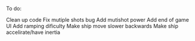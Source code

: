 To do:

Clean up code
Fix mutiple shots bug
Add mutishot power
Add end of game UI
Add ramping dificulty
Make ship move slower backwards
Make ship accelirate/have inertia
